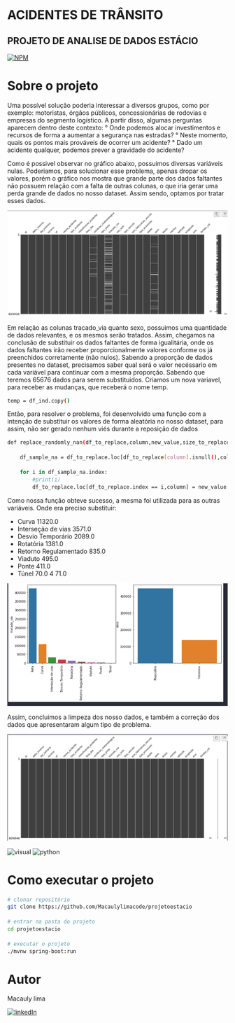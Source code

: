 # ACIDENTES DE TRÂNSITO
## PROJETO DE ANALISE DE DADOS ESTÁCIO

[![NPM](https://img.shields.io/npm/l/react)](https://github.com/Macaulylimacode/projetoestacio/blob/main/LICENSE) 

# Sobre o projeto

Uma possível solução poderia interessar a diversos grupos, como por exemplo: motoristas, órgãos públicos, 
concessionárias de rodovias e empresas do segmento logístico. A partir disso, algumas perguntas aparecem dentro deste contexto:
° Onde podemos alocar investimentos e recursos de forma a aumentar a segurança nas estradas?
° Neste momento, quais os pontos mais prováveis de ocorrer um acidente? 
° Dado um acidente qualquer, podemos prever a gravidade do acidente?

Como é possivel observar no gráfico abaixo, possuimos diversas variáveis nulas. Poderiamos, para solucionar esse problema,
apenas dropar os valores, porém o gráfico nos mostra que grande parte dos dados faltantes não possuem relação com a falta
de outras colunas, o que iria gerar uma perda grande de dados no nosso dataset. Assim sendo, optamos por tratar esses dados.


![1](https://github.com/Macaulylimacode/projetoestacio/blob/main/Captura%20de%20tela%202024-05-01%20191804.png)



Em relação as colunas tracado_via quanto sexo, possuimos uma quantidade de dados relevantes, e os mesmos serão tratados. Assim,
chegamos na conclusão de substituir os dados faltantes de forma igualitária, onde os dados faltantes irão receber proporcionalmente
valores conforme os já preenchidos corretamente (não nulos).
Sabendo a proporção de dados presentes no dataset, precisamos saber qual será o valor necéssario em cada variável para continuar com
a mesma proporção. Sabendo que teremos 65676 dados para serem substituidos.
Criamos um nova variavel, para receber as mudanças, que receberá o nome temp. 
```bash
temp = df_ind.copy()
```
Então, para resolver o problema, foi desenvolvido uma função com a intenção de substituir os valores de forma aleatória no nosso dataset,
para assim, não ser gerado nenhum viés durante a reposição de dados
```bash
def replace_randomly_nan(df_to_replace,column,new_value,size_to_replace):
    
    df_sample_na = df_to_replace.loc[df_to_replace[column].isnull(),column].sample(size_to_replace).copy()

    for i in df_sample_na.index:
        #print(i)
        df_to_replace.loc[df_to_replace.index == i,column] = new_value
```
Como nossa função obteve sucesso, a mesma foi utilizada para as outras variáveis. Onde era preciso substituir: 
* Curva                    11320.0
* Interseção de vias        3571.0
* Desvio Temporário         2089.0
* Rotatória                 1381.0
* Retorno Regulamentado      835.0
* Viaduto                    495.0
* Ponte                      411.0
* Túnel                       70.0   4      71.0

![1](https://github.com/Macaulylimacode/projetoestacio/blob/main/Captura%20de%20tela%202024-05-01%20191917.png)

Assim, concluimos a limpeza dos nosso dados, e também a correção dos dados que apresentaram algum tipo de problema.

![1](https://github.com/Macaulylimacode/projetoestacio/blob/main/Captura%20de%20tela%202024-05-01%20192002.png)

![visual](https://img.shields.io/badge/Visual_Studio-5C2D91?style=for-the-badge&logo=visual%20studio&logoColor=white)              ![python](https://img.shields.io/badge/Python-3776AB?style=for-the-badge&logo=python&logoColor=white)

# Como executar o projeto

```bash
# clonar repositório
git clone https://github.com/Macaulylimacode/projetoestacio

# entrar na pasta do projeto
cd projetoestacio

# executar o projeto
./mvnw spring-boot:run
```

# Autor

Macauly lima

[![linkedIn](https://img.shields.io/badge/LinkedIn-0077B5?style=for-the-badge&logo=linkedin&logoColor=white)](https://www.linkedin.com/in/macauly-lima-75984a269)
